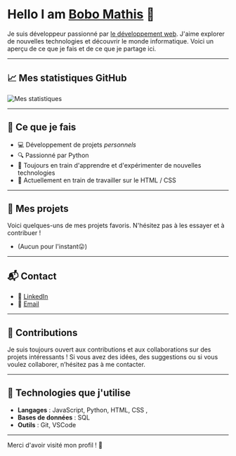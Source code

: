 # Hello I am <ins>Bobo Mathis</ins> 👋

Je suis développeur passionné par <ins>le développement web</ins>. J'aime explorer de nouvelles technologies et découvrir le monde informatique. Voici un aperçu de ce que je fais et de ce que je partage ici.

---

## 📈 Mes statistiques GitHub

![Mes statistiques](https://github-readme-stats.vercel.app/api?username=BoboMathis&show_icons=true&hide_title=true&hide=prs&count_private=true&hide_border=true&theme=radical)



---

## 🚀 Ce que je fais

- 💻 Développement de projets *personnels* 
- 🔍 Passionné par  Python
- 📖 Toujours en train d'apprendre et d'expérimenter de nouvelles technologies
- 🌱 Actuellement en train de travailler sur le HTML / CSS
---

## 📂 Mes projets

Voici quelques-uns de mes projets favoris. N'hésitez pas à les essayer et à contribuer !
- (Aucun pour l'instant😛)
<!-- - [**Projet 1**]() : -->


---

## 📬 Contact

- 💼 [LinkedIn](https://www.linkedin.com/in/)
- 📧 [Email](mailto:mathis@bobmanu.fr)

---

## 🙌 Contributions

Je suis toujours ouvert aux contributions et aux collaborations sur des projets intéressants ! Si vous avez des idées, des suggestions ou si vous voulez collaborer, n’hésitez pas à me contacter.

---

## 👾 Technologies que j'utilise

- **Langages** : JavaScript, Python, HTML, CSS , 
- **Bases de données** : SQL
- **Outils** : Git, VSCode

---

Merci d'avoir visité mon profil ! 🚀
